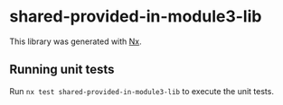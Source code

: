 # shared-provided-in-module3-lib

This library was generated with [Nx](https://nx.dev).

## Running unit tests

Run `nx test shared-provided-in-module3-lib` to execute the unit tests.
